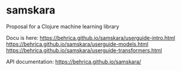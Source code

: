 # samskara

Proposal for a Clojure machine learning library

Docu is here:
https://behrica.github.io/samskara/userguide-intro.html
https://behrica.github.io/samskara/userguide-models.html
https://behrica.github.io/samskara/userguide-transformers.html

API documentation:
https://behrica.github.io/samskara/
